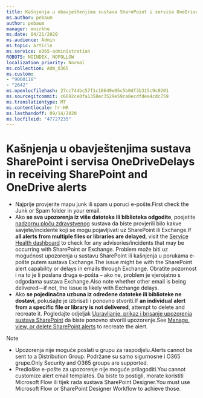 ```yaml
---
title: Kašnjenja u obavještenjima sustava SharePoint i servisa OneDrive
ms.author: pebaum
author: pebaum
manager: mnirkhe
ms.date: 04/21/2020
ms.audience: Admin
ms.topic: article
ms.service: o365-administration
ROBOTS: NOINDEX, NOFOLLOW
localization_priority: Normal
ms.collection: Adm_O365
ms.custom:
- "9000118"
- "2642"
ms.openlocfilehash: 27cc744bc57f1c18649e05c5b0df3b315c9c0201
ms.sourcegitcommit: c6692ce0fa1358ec3529e59ca0ecdfdea4cdc759
ms.translationtype: MT
ms.contentlocale: hr-HR
ms.lasthandoff: 09/14/2020
ms.locfileid: "47727235"
---
```

# <a name="delays-in-receiving-sharepoint-and-onedrive-alerts"></a><span data-ttu-id="24d0e-102">Kašnjenja u obavještenjima sustava SharePoint i servisa OneDrive</span><span class="sxs-lookup"><span data-stu-id="24d0e-102">Delays in receiving SharePoint and OneDrive alerts</span></span>

- <span data-ttu-id="24d0e-103">Najprije provjerite mapu junk ili spam u poruci e-pošte.</span><span class="sxs-lookup"><span data-stu-id="24d0e-103">First check the Junk or Spam folder in your email.</span></span>
- <span data-ttu-id="24d0e-104">Ako **se sva upozorenja iz više datoteka ili biblioteka odgodite**, posjetite [nadzornu ploču zdravstvenog](https://portal.office.com/adminportal/home?ref=/servicehealth) sustava da biste provjerili bilo kakve savjete/incidente koji se mogu pojavljivati uz SharePoint ili Exchange.</span><span class="sxs-lookup"><span data-stu-id="24d0e-104">If **all alerts from multiple files or libraries are delayed**, visit the [Service Health dashboard](https://portal.office.com/adminportal/home?ref=/servicehealth) to check for any advisories/incidents that may be occurring with SharePoint or Exchange.</span></span> <span data-ttu-id="24d0e-105">Problem može biti uz mogućnost upozorenja u sustavu SharePoint ili kašnjenja u porukama e-pošte putem sustava Exchange.</span><span class="sxs-lookup"><span data-stu-id="24d0e-105">The issue might be with the SharePoint alert capability or delays in emails through Exchange.</span></span> <span data-ttu-id="24d0e-106">Obratite pozornost i na to je li poslana druga e-pošta – ako ne, problem je vjerojatno s odgodama sustava Exchange.</span><span class="sxs-lookup"><span data-stu-id="24d0e-106">Also note whether other email is being delivered—if not, the issue is likely with Exchange delays.</span></span>
- <span data-ttu-id="24d0e-107">Ako **se pojedinačna uzbuna iz određene datoteke ili biblioteke ne dostavi**, pokušajte je izbrisati i ponovno stvoriti.</span><span class="sxs-lookup"><span data-stu-id="24d0e-107">If **an individual alert from a specific file or library is not delivered**, attempt to delete and recreate it.</span></span> <span data-ttu-id="24d0e-108">Pogledajte odjeljak [Upravljanje, prikaz i brisanje upozorenja sustava SharePoint](https://support.microsoft.com/office/99dfb19c-9a90-4a8c-aba1-aa8c8afb0de2) da biste ponovno stvorili upozorenje.</span><span class="sxs-lookup"><span data-stu-id="24d0e-108">See [Manage, view, or delete SharePoint alerts](https://support.microsoft.com/office/99dfb19c-9a90-4a8c-aba1-aa8c8afb0de2) to recreate the alert.</span></span>

> [!NOTE]
> - <span data-ttu-id="24d0e-109">Upozorenja nije moguće poslati u grupu za raspodjelu.</span><span class="sxs-lookup"><span data-stu-id="24d0e-109">Alerts cannot be sent to a Distribution Group.</span></span> <span data-ttu-id="24d0e-110">Podržane su samo sigurnosne i O365 grupe.</span><span class="sxs-lookup"><span data-stu-id="24d0e-110">Only Security and O365 groups are supported.</span></span>
> - <span data-ttu-id="24d0e-111">Predloške e-pošte za upozorenje nije moguće prilagoditi.</span><span class="sxs-lookup"><span data-stu-id="24d0e-111">You cannot customize alert email templates.</span></span> <span data-ttu-id="24d0e-112">Da biste to postigli, morate koristiti Microsoft Flow ili tijek rada sustava SharePoint Designer.</span><span class="sxs-lookup"><span data-stu-id="24d0e-112">You must use Microsoft Flow or SharePoint Designer Workflow to achieve those.</span></span>
